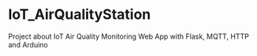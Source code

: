 # IoT_AirQualityStation
 Project about IoT Air Quality Monitoring Web App with Flask, MQTT, HTTP and Arduino
